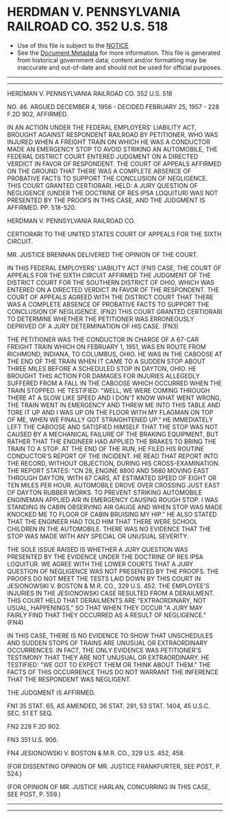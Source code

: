 ---
---

# HERDMAN V. PENNSYLVANIA RAILROAD CO. 352 U.S. 518

* Use of this file is subject to the [NOTICE](https://github.com/publicdocs/notice/blob/master/NOTICE)
* See the [Document Metadata](../../../) for more information.
  This file is generated from historical government data; content and/or formatting may be inaccurate and out-of-date and should not be used for official purposes.

----------
----------

HERDMAN V. PENNSYLVANIA RAILROAD CO. 352 U.S. 518

NO. 46.  ARGUED DECEMBER 4, 1956 - DECIDED FEBRUARY 25, 1957 - 228 F.2D 902, AFFIRMED.

IN AN ACTION UNDER THE FEDERAL EMPLOYERS' LIABILITY ACT, BROUGHT AGAINST RESPONDENT RAILROAD BY PETITIONER, WHO WAS INJURED WHEN A FREIGHT TRAIN ON WHICH HE WAS A CONDUCTOR MADE AN EMERGENCY STOP TO AVOID STRIKING AN AUTOMOBILE, THE FEDERAL DISTRICT COURT ENTERED JUDGMENT ON A DIRECTED VERDICT IN FAVOR OF RESPONDENT.  THE COURT OF APPEALS AFFIRMED ON THE GROUND THAT THERE WAS A COMPLETE ABSENCE OF PROBATIVE FACTS TO SUPPORT THE CONCLUSION OF NEGLIGENCE.  THIS COURT GRANTED CERTIORARI.  HELD:  A JURY QUESTION OF NEGLIGENCE (UNDER THE DOCTRINE OF RES IPSA LOQUITUR) WAS NOT PRESENTED BY THE PROOFS IN THIS CASE, AND THE JUDGMENT IS AFFIRMED.  PP. 518-520.

HERDMAN V. PENNSYLVANIA RAILROAD CO.

CERTIORARI TO THE UNITED STATES COURT OF APPEALS FOR THE SIXTH CIRCUIT.

MR. JUSTICE BRENNAN DELIVERED THE OPINION OF THE COURT.

IN THIS FEDERAL EMPLOYERS' LIABILITY ACT (FN1) CASE, THE COURT OF APPEALS FOR THE SIXTH CIRCUIT AFFIRMED THE JUDGMENT OF THE DISTRICT COURT FOR THE SOUTHERN DISTRICT OF OHIO, WHICH WAS ENTERED ON A DIRECTED VERDICT IN FAVOR OF THE RESPONDENT.  THE COURT OF APPEALS AGREED WITH THE DISTRICT COURT THAT THERE WAS A COMPLETE ABSENCE OF PROBATIVE FACTS TO SUPPORT THE CONCLUSION OF NEGLIGENCE.  (FN2)  THIS COURT GRANTED CERTIORARI TO DETERMINE WHETHER THE PETITIONER WAS ERRONEOUSLY DEPRIVED OF A JURY DETERMINATION OF HIS CASE.  (FN3)

THE PETITIONER WAS THE CONDUCTOR IN CHARGE OF A 67-CAR FREIGHT TRAIN WHICH ON FEBRUARY 1, 1951, WAS EN ROUTE FROM RICHMOND, INDIANA, TO COLUMBUS, OHIO.  HE WAS IN THE CABOOSE AT THE END OF THE TRAIN WHEN IT CAME TO A SUDDEN STOP ABOUT THREE MILES BEFORE A SCHEDULED STOP IN DAYTON, OHIO.  HE BROUGHT THIS ACTION FOR DAMAGES FOR INJURIES ALLEGEDLY SUFFERED FROM A FALL IN THE CABOOSE WHICH OCCURRED WHEN THE TRAIN STOPPED.  HE TESTIFIED:  "WELL, WE WERE COMING THROUGH THERE AT A SLOW LIKE SPEED AND I DON'T KNOW WHAT WENT WRONG, THE TRAIN WENT IN EMERGENCY AND THREW ME INTO THIS TABLE AND TORE IT UP AND I WAS UP ON THE FLOOR WITH MY FLAGMAN ON TOP OF ME, WHEN WE FINALLY GOT STRAIGHTENED UP."  HE IMMEDIATELY LEFT THE CABOOSE AND SATISFIED HIMSELF THAT THE STOP WAS NOT CAUSED BY A MECHANICAL FAILURE OF THE BRAKING EQUIPMENT, BUT RATHER THAT THE ENGINEER HAD APPLIED THE BRAKES TO BRING THE TRAIN TO A STOP.  AT THE END OF THE RUN, HE FILED HIS ROUTINE CONDUCTOR'S REPORT OF THE INCIDENT.  HE READ THAT REPORT INTO THE RECORD, WITHOUT OBJECTION, DURING HIS CROSS-EXAMINATION.  THE REPORT STATES:  "CN 28, ENGINE 8800 AND 5680 MOVING EAST THROUGH DAYTON, WITH 67 CARS, AT ESTIMATED SPEED OF EIGHT OR TEN MILES PER HOUR.  AUTOMOBILE DROVE OVER CROSSING JUST EAST OF DAYTON RUBBER WORKS.  TO PREVENT STRIKING AUTOMOBILE ENGINEMAN APPLIED AIR IN EMERGENCY CAUSING ROUGH STOP.   I WAS STANDING IN CABIN OBSERVING AIR GAUGE AND WHEN STOP WAS MADE KNOCKED ME TO FLOOR OF CABIN BRUISING MY HIP."  HE ALSO STATED THAT THE ENGINEER HAD TOLD HIM THAT THERE WERE SCHOOL CHILDREN IN THE AUTOMOBILE.  THERE WAS NO EVIDENCE THAT THE STOP WAS MADE WITH ANY SPECIAL OR UNUSUAL SEVERITY.

THE SOLE ISSUE RAISED IS WHETHER A JURY QUESTION WAS PRESENTED BY THE EVIDENCE UNDER THE DOCTRINE OF RES IPSA LOQUITUR.  WE AGREE WITH THE LOWER COURTS THAT A JURY QUESTION OF NEGLIGENCE WAS NOT PRESENTED BY THE PROOFS.  THE PROOFS DO NOT MEET THE TESTS LAID DOWN BY THIS COURT IN JESIONOWSKI V. BOSTON & M.R. CO., 329 U.S. 452.  THE EMPLOYEE'S INJURIES IN THE JESIONOWSKI CASE RESULTED FROM A DERAILMENT.  THIS COURT HELD THAT DERAILMENTS ARE "EXTRAORDINARY, NOT USUAL, HAPPENINGS," SO THAT WHEN THEY OCCUR "A JURY MAY FAIRLY FIND THAT THEY OCCURRED AS A RESULT OF NEGLIGENCE."  (FN4)

IN THIS CASE, THERE IS NO EVIDENCE TO SHOW THAT UNSCHEDULES AND SUDDEN STOPS OF TRAINS ARE UNUSUAL OR EXTRAORDINARY OCCURRENCES.  IN FACT, THE ONLY EVIDENCE WAS PETITIONER'S TESTIMONY THAT THEY ARE NOT UNUSUAL OR EXTRAORDINARY.  HE TESTIFIED:  "WE GOT TO EXPECT THEM OR THINK ABOUT THEM."  THE FACTS OF THIS OCCURRENCE THUS DO NOT WARRANT THE INFERENCE THAT THE RESPONDENT WAS NEGLIGENT.

THE JUDGMENT IS AFFIRMED.

FN1  35 STAT. 65, AS AMENDED, 36 STAT. 291, 53 STAT. 1404, 45 U.S.C. SEC. 51 ET SEQ.

FN2  228 F.2D 902.

FN3  351 U.S. 906.

FN4  JESIONOWSKI V. BOSTON & M.R. CO., 329 U.S. 452, 458.

(FOR DISSENTING OPINION OF MR. JUSTICE FRANKFURTER, SEE POST, P. 524.)

(FOR OPINION OF MR. JUSTICE HARLAN, CONCURRING IN THIS CASE, SEE POST, P. 559.)


----------
----------

